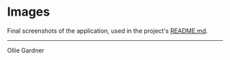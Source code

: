# Images

Final screenshots of the application, used in the project's [README.md](../README.md).

---

Ollie Gardner
